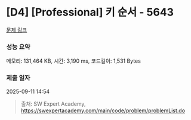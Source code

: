 # [D4] [Professional] 키 순서 - 5643 

[문제 링크](https://swexpertacademy.com/main/code/problem/problemDetail.do?contestProbId=AWXQsLWKd5cDFAUo) 

### 성능 요약

메모리: 131,464 KB, 시간: 3,190 ms, 코드길이: 1,531 Bytes

### 제출 일자

2025-09-11 14:54



> 출처: SW Expert Academy, https://swexpertacademy.com/main/code/problem/problemList.do